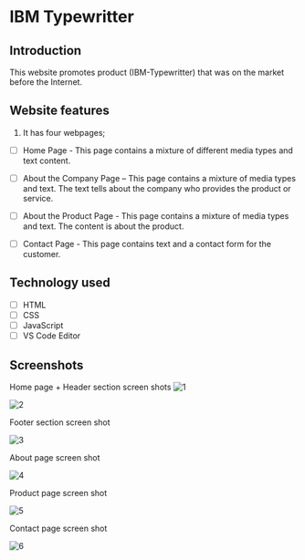 # IBM Typewritter

## Introduction

This website promotes product (IBM-Typewritter) that was on the market before the Internet.

## Website features  

 1. It has four webpages;
 - [ ] Home Page - This page contains a mixture of different media types and text content.
 - [ ] About the Company Page – This page contains a mixture of media types and text. The text tells about the company who provides the product or service.
 - [ ] About the Product Page - This page contains a mixture of media types and text. The content is about the product.
 - [ ] Contact Page - This page contains text and a contact form for the customer.
 

## Technology used

 - [ ] HTML
 - [ ] CSS
 - [ ] JavaScript
 - [ ] VS Code Editor

## Screenshots
Home page + Header section screen shots
![1](https://user-images.githubusercontent.com/75551627/117322944-73ebf580-ae5c-11eb-94d9-1f71590be8ea.JPG)

![2](https://user-images.githubusercontent.com/75551627/117322964-777f7c80-ae5c-11eb-9fe4-369bd3ecdc7a.JPG)

Footer section screen shot

![3](https://user-images.githubusercontent.com/75551627/117322965-777f7c80-ae5c-11eb-8df3-631b8926c910.JPG)

About page screen shot

![4](https://user-images.githubusercontent.com/75551627/117322970-78181300-ae5c-11eb-8eb1-2fdf2e3f5012.JPG)

Product page screen shot

![5](https://user-images.githubusercontent.com/75551627/117322973-78181300-ae5c-11eb-94e5-029983c32e6d.JPG)

Contact page screen shot

![6](https://user-images.githubusercontent.com/75551627/117322976-78b0a980-ae5c-11eb-81c5-ef1d720bf251.JPG)
